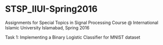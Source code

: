 # STSP_IIUI-Spring2016
Assignments for Special Topics in Signal Processing Course @ International Islamic University Islamabad, Spring 2016

Task 1: Implementing a Binary Logistic Classifier for MNIST dataset
